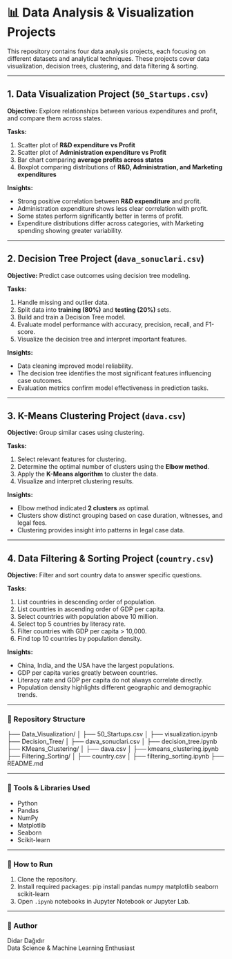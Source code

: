 # 📊 Data Analysis & Visualization Projects

This repository contains four data analysis projects, each focusing on different datasets and analytical techniques. These projects cover data visualization, decision trees, clustering, and data filtering & sorting.

---

## 1. Data Visualization Project (`50_Startups.csv`)

**Objective:** Explore relationships between various expenditures and profit, and compare them across states.

**Tasks:**
1. Scatter plot of **R&D expenditure vs Profit**  
2. Scatter plot of **Administration expenditure vs Profit**  
3. Bar chart comparing **average profits across states**  
4. Boxplot comparing distributions of **R&D, Administration, and Marketing expenditures**

**Insights:**  
- Strong positive correlation between **R&D expenditure** and profit.  
- Administration expenditure shows less clear correlation with profit.  
- Some states perform significantly better in terms of profit.  
- Expenditure distributions differ across categories, with Marketing spending showing greater variability.

---

## 2. Decision Tree Project (`dava_sonuclari.csv`)

**Objective:** Predict case outcomes using decision tree modeling.

**Tasks:**
1. Handle missing and outlier data.  
2. Split data into **training (80%)** and **testing (20%)** sets.  
3. Build and train a Decision Tree model.  
4. Evaluate model performance with accuracy, precision, recall, and F1-score.  
5. Visualize the decision tree and interpret important features.

**Insights:**  
- Data cleaning improved model reliability.  
- The decision tree identifies the most significant features influencing case outcomes.  
- Evaluation metrics confirm model effectiveness in prediction tasks.

---

## 3. K-Means Clustering Project (`dava.csv`)

**Objective:** Group similar cases using clustering.

**Tasks:**
1. Select relevant features for clustering.  
2. Determine the optimal number of clusters using the **Elbow method**.  
3. Apply the **K-Means algorithm** to cluster the data.  
4. Visualize and interpret clustering results.

**Insights:**  
- Elbow method indicated **2 clusters** as optimal.  
- Clusters show distinct grouping based on case duration, witnesses, and legal fees.  
- Clustering provides insight into patterns in legal case data.

---

## 4. Data Filtering & Sorting Project (`country.csv`)

**Objective:** Filter and sort country data to answer specific questions.

**Tasks:**
1. List countries in descending order of population.  
2. List countries in ascending order of GDP per capita.  
3. Select countries with population above 10 million.  
4. Select top 5 countries by literacy rate.  
5. Filter countries with GDP per capita > 10,000.  
6. Find top 10 countries by population density.

**Insights:**  
- China, India, and the USA have the largest populations.  
- GDP per capita varies greatly between countries.  
- Literacy rate and GDP per capita do not always correlate directly.  
- Population density highlights different geographic and demographic trends.

---

### 📁 Repository Structure
├── Data_Visualization/
│ ├── 50_Startups.csv
│ ├── visualization.ipynb
├── Decision_Tree/
│ ├── dava_sonuclari.csv
│ ├── decision_tree.ipynb
├── KMeans_Clustering/
│ ├── dava.csv
│ ├── kmeans_clustering.ipynb
├── Filtering_Sorting/
│ ├── country.csv
│ ├── filtering_sorting.ipynb
├── README.md


---

### 📌 Tools & Libraries Used
- Python  
- Pandas  
- NumPy  
- Matplotlib  
- Seaborn  
- Scikit-learn  

---

### 📌 How to Run  
1. Clone the repository.  
2. Install required packages: pip install pandas numpy matplotlib seaborn scikit-learn 
3. Open `.ipynb` notebooks in Jupyter Notebook or Jupyter Lab.  

---

### 📌 Author
Didar Dağıdır  
Data Science & Machine Learning Enthusiast  

